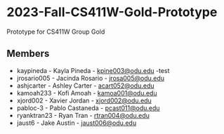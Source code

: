 # 2023-Fall-CS411W-Gold-Prototype
Prototype for CS411W Group Gold

## Members
  - kaypineda - Kayla Pineda - kpine003@odu.edu -test
  - jrosario005 - Jacinda Rosario - jrosa005@odu.edu
  - ashjcarter - Ashley Carter - acart052@odu.edu
  - kamoah233 - Kofi Amoah - kamoa001@odu.edu
  - xjord002 - Xavier Jordan - xjord002@odu.edu
  - pabloc-3 - Pablo Castaneda - pcast011@odu.edu
  - ryanktran23 - Ryan Tran - rtran004@odu.edu
  - jaust6 - Jake Austin - jaust006@odu.edu
